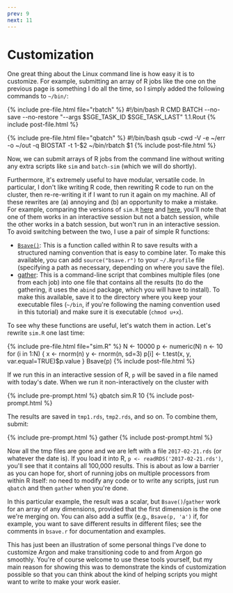 ```yaml
---
prev: 9
next: 11
---
```


# Customization

One great thing about the Linux command line is how easy it is to customize.  For example, submitting an array of R jobs like the one on the previous page is something I do all the time, so I simply added the following commands to `~/bin/`:

{% include pre-file.html file="rbatch" %}
#!/bin/bash
R CMD BATCH --no-save --no-restore "--args $SGE_TASK_ID $SGE_TASK_LAST" $1 .$1.Rout
{% include post-file.html %}

{% include pre-file.html file="qbatch" %}
#!/bin/bash
qsub -cwd -V -e ~/err -o ~/out -q BIOSTAT -t 1-$2 ~/bin/rbatch $1
{% include post-file.html %}

Now, we can submit arrays of R jobs from the command line without writing any
extra scripts like `sim` and `batch-sim` (which we will do shortly).

Furthermore, it's extremely useful to have modular, versatile code.  In
particular, I don't like writing R code, then rewriting R code to run on the
cluster, then re-re-writing it if I want to run it again on my machine.  All of
these rewrites are (a) annoying and (b) an opportunity to make a mistake.  For
example, comparing the versions of `sim.R` [here](i.html) and [here](ii.html),
you'll note that one of them works in an interactive session but not a batch
session, while the other works in a batch session, but won't run in an
interactive session.  To avoid switching between the two, I use a pair of simple R functions:
* [`Bsave()`](https://iowabiostat.github.io/hpc/misc/bsave.r): This is a function called within R to save results with a structured naming convention that is easy to combine later.  To make this available, you can add `source("bsave.r")` to your `~/.Rprofile` file (specifying a path as necessary, depending on where you save the file).
* [gather](https://iowabiostat.github.io/hpc/misc/gather): This is a command-line script that combines multiple files (one from each job) into one file that contains all the results (to do the gathering, it uses the `abind` package, which you will have to install).  To make this available, save it to the directory where you keep your executable files (`~/bin`, if you're following the naming convention used in this tutorial) and make sure it is executable (`chmod u+x`).

To see why these functions are useful, let's watch them in action.  Let's
rewrite `sim.R` one last time:

{% include pre-file.html file="sim.R" %}
N <- 10000
p <- numeric(N)
n <- 10
for (i in 1:N) {
  x <- rnorm(n)
  y <- rnorm(n, sd=3)
  p[i] <- t.test(x, y, var.equal=TRUE)$p.value
}
Bsave(p)
{% include post-file.html %}

If we run this in an interactive session of R, `p` will be saved in a file named with today's date.  When we run it non-interactively on the cluster with

{% include pre-prompt.html %}
qbatch sim.R 10
{% include post-prompt.html %}

The results are saved in `tmp1.rds`, `tmp2.rds`, and so on.  To combine them, submit:

{% include pre-prompt.html %}
gather
{% include post-prompt.html %}

Now all the tmp files are gone and we are left with a file `2017-02-21.rds` (or whatever the date is).  If you load it into R, `p <- readRDS('2017-02-21.rds')`, you'll see that it contains all 100,000 results.  This is about as low a barrier as you can hope for, short of running jobs on multiple processors from within R itself: no need to modify any code or to write any scripts, just run `qbatch` and then `gather` when you're done.

In this particular example, the result was a scalar, but `Bsave()`/`gather` work for an array of any dimensions, provided that the first dimension is the one we're merging on.  You can also add a suffix (e.g., `Bsave(p, 'a')` if, for example, you want to save different results in different files; see the comments in `bsave.r` for documentation and examples.

This has just been an illustration of some personal things I've done to customize Argon and make transitioning code to and from Argon go smoothly.  You're of course welcome to use these tools yourself, but my main reason for showing this was to demonstrate the kinds of customization possible so that you can think about the kind of helping scripts you might want to write to make your work easier.
